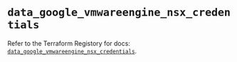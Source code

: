 # `data_google_vmwareengine_nsx_credentials`

Refer to the Terraform Registory for docs: [`data_google_vmwareengine_nsx_credentials`](https://registry.terraform.io/providers/hashicorp/google-beta/5.21.0/docs/data-sources/google_vmwareengine_nsx_credentials).
